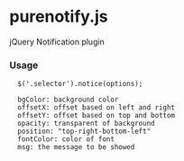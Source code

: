 purenotify.js
=============

jQuery Notification plugin

### Usage
      $('.selector').notice(options);
            
      bgColor: background color
      offsetX: offset based on left and right
      offsetY: offset based on top and bottom
      opacity: transparent of background
      position: "top-right-bottom-left"
      fontColor: color of font
      msg: the message to be showed
